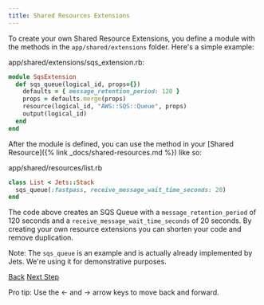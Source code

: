 ```yaml
---
title: Shared Resources Extensions
---
```


To create your own Shared Resource Extensions, you define a module with the methods in the `app/shared/extensions` folder.  Here's a simple example:

app/shared/extensions/sqs_extension.rb:

```ruby
module SqsExtension
  def sqs_queue(logical_id, props={})
    defaults = { message_retention_period: 120 }
    props = defaults.merge(props)
    resource(logical_id, "AWS::SQS::Queue", props)
    output(logical_id)
  end
end
```

After the module is defined, you can use the method in your [Shared Resource]({% link _docs/shared-resources.md %}) like so:

app/shared/resources/list.rb

```ruby
class List < Jets::Stack
  sqs_queue(:fastpass, receive_message_wait_time_seconds: 20)
end
```

The code above creates an SQS Queue with a `message_retention_period` of 120 seconds and a `receive_message_wait_time_seconds` of 20 seconds.  By creating your own resource extensions you can shorten your code and remove duplication.

Note: The `sqs_queue` is an example and is actually already implemented by Jets. We're using it for demonstrative purposes.

<a id="prev" class="btn btn-basic" href="{% link _docs/shared-resources-dsl.md %}">Back</a>
<a id="next" class="btn btn-primary" href="{% link _docs/shared-resources-depends-on.md %}">Next Step</a>
<p class="keyboard-tip">Pro tip: Use the <- and -> arrow keys to move back and forward.</p>
